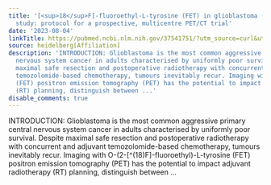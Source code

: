```yaml
---
title: '[<sup>18</sup>F]-fluoroethyl-L-tyrosine (FET) in glioblastoma (FIG) TROG 18.06
  study: protocol for a prospective, multicentre PET/CT trial'
date: '2023-08-04'
linkTitle: https://pubmed.ncbi.nlm.nih.gov/37541751/?utm_source=curl&utm_medium=rss&utm_campaign=pubmed-2&utm_content=1FakS-2QOkCT8HsMOQP1bCRQ4YzyumYOmxmF0moLsQ3dFB1E9V&fc=20220326224207&ff=20230805180723&v=2.17.9.post6+86293ac
source: heidelberg[Affiliation]
description: 'INTRODUCTION: Glioblastoma is the most common aggressive primary central
  nervous system cancer in adults characterised by uniformly poor survival. Despite
  maximal safe resection and postoperative radiotherapy with concurrent and adjuvant
  temozolomide-based chemotherapy, tumours inevitably recur. Imaging with O-(2-[^(18)F]-fluoroethyl)-L-tyrosine
  (FET) positron emission tomography (PET) has the potential to impact adjuvant radiotherapy
  (RT) planning, distinguish between ...'
disable_comments: true
---
```

INTRODUCTION: Glioblastoma is the most common aggressive primary central nervous system cancer in adults characterised by uniformly poor survival. Despite maximal safe resection and postoperative radiotherapy with concurrent and adjuvant temozolomide-based chemotherapy, tumours inevitably recur. Imaging with O-(2-[^(18)F]-fluoroethyl)-L-tyrosine (FET) positron emission tomography (PET) has the potential to impact adjuvant radiotherapy (RT) planning, distinguish between ...